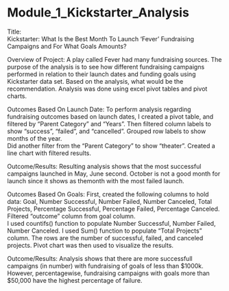 # Module_1_Kickstarter_Analysis

Title:  
Kickstarter: What Is the Best Month To Launch ‘Fever’ Fundraising Campaigns and For What Goals Amounts? 

Overview of Project:
A play called Fever had many fundraising sources.  The purpose of the analysis is to see how different fundraising campaigns performed in relation to their launch dates and funding goals using Kickstarter data set.  Based on the analysis, what would be the recommendation.
Analysis was done using excel pivot tables and pivot charts.

Outcomes Based On Launch Date:
To perform analysis regarding fundraising outcomes based on launch dates, I  created a pivot table, and filtered by “Parent Category” and “Years”.  Then filtered column labels to show “success”, “failed”, and “cancelled”.  Grouped row labels to show months of the year.  
Did another filter from the “Parent Category” to show “theater”. Created a line chart with filtered results.

Outcome/Results: Resulting analysis shows that the most successful campaigns launched in May, June second.  October is not a good month for launch since it shows as themonth with the most failed
launch.

Outcomes Based On Goals:
First, created the following columns to hold data: Goal, Number Successful, Number Failed, Number Canceled, Total Projects, Percentage Successful, Percentage Failed, Percentage Canceled. Filtered “outcome” column from goal column.  
I used countifs() function to populate Number Successful, Number Failed, Number Canceled.  I used Sum() function to populate “Total Projects” column.  The rows are the number of successful, failed, and canceled projects. Pivot chart was then used to visualize the results.

Outcome/Results:
Analysis shows that there are more successfull campaigns (in number) with fundraising of goals of less than $1000k.  However, percentagewise, fundraising campaigns with goals 
more than $50,000 have the highest percentage of failure. 
